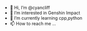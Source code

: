 - 👋 Hi, I’m @cyancliff
- 👀 I’m interested in Genshin Impact
- 🌱 I’m currently learning cpp,python
- 📫 How to reach me ...

<!---
cyancliff/cyancliff is a ✨ special ✨ repository because its `README.md` (this file) appears on your GitHub profile.
You can click the Preview link to take a look at your changes.
--->
